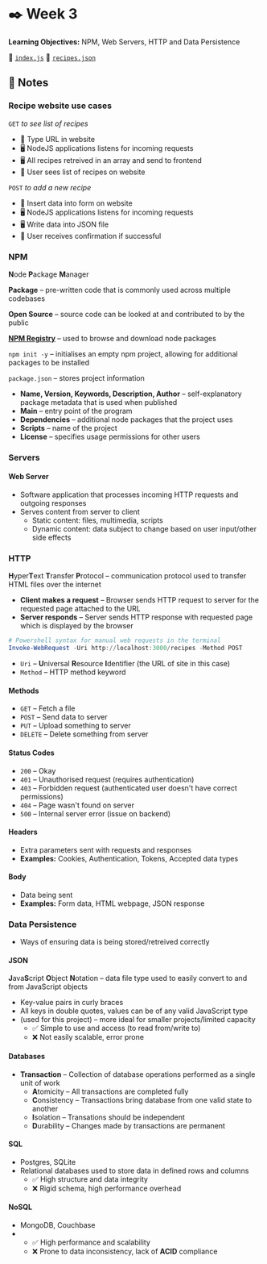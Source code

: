 # ✒️ Week 3
**Learning Objectives:** NPM, Web Servers, HTTP and Data Persistence

📄 [`index.js`](./server/index.js)
📄 [`recipes.json`](./server/recipes.json)

## 📝 Notes

### Recipe website use cases
`GET` *to see list of recipes*
- 👤 Type URL in website
- 🖥️ NodeJS applications listens for incoming requests
- 🖥️ All recipes retreived in an array and send to frontend
- 👤 User sees list of recipes on website

`POST` *to add a new recipe*
- 👤 Insert data into form on website
- 🖥️ NodeJS applications listens for incoming requests
- 🖥️ Write data into JSON file
- 👤 User receives confirmation if successful

### NPM
**N**ode **P**ackage **M**anager

**Package** – pre-written code that is commonly used across multiple codebases

**Open Source** – source code can be looked at and contributed to by the public 

**[NPM Registry](https://www.npmjs.com/)** – used to browse and download node packages

`npm init -y` – initialises an empty npm project, allowing for additional packages to be installed

`package.json` – stores project information
- **Name, Version, Keywords, Description, Author** – self-explanatory package metadata that is used when published
- **Main** – entry point of the program
- **Dependencies** – additional node packages that the project uses
- **Scripts** – name of the project
- **License** – specifies usage permissions for other users

### Servers
#### Web Server

- Software application that processes incoming HTTP requests and outgoing responses
- Serves content from server to client
    - Static content: files, multimedia, scripts
    - Dynamic content: data subject to change based on user input/other side effects

### HTTP

**H**yper**T**ext **T**ransfer **P**rotocol – communication protocol used to transfer HTML files over the internet

- **Client makes a request** – Browser sends HTTP request to server for the requested page attached to the URL
- **Server responds** – Server sends HTTP response with requested page which is displayed by the browser

```powershell
# Powershell syntax for manual web requests in the terminal
Invoke-WebRequest -Uri http://localhost:3000/recipes -Method POST    
```
- `Uri` – **U**niversal **R**esource **I**dentifier (the URL of site in this case)
- `Method` – HTTP method keyword

#### Methods
- `GET` – Fetch a file
- `POST` – Send data to server
- `PUT` – Upload something to server
- `DELETE` – Delete something from server

#### Status Codes
- `200` – Okay
- `401` – Unauthorised request (requires authentication)
- `403` – Forbidden request (authenticated user doesn't have correct permissions)
- `404` – Page wasn't found on server
- `500` – Internal server error (issue on backend)

#### Headers
- Extra parameters sent with requests and responses
- **Examples:** Cookies, Authentication, Tokens, Accepted data types

#### Body
- Data being sent
- **Examples:** Form data, HTML webpage, JSON response

### Data Persistence

- Ways of ensuring data is being stored/retreived correctly
#### JSON
**J**ava**S**cript **O**bject **N**otation – data file type used to easily convert to and from JavaScript objects
- Key-value pairs in curly braces
- All keys in double quotes, values can be of any valid JavaScript type
- (used for this project) – more ideal for smaller projects/limited capacity
    - ✅ Simple to use and access (to read from/write to)
    - ❌ Not easily scalable, error prone

#### Databases
- **Transaction** – Collection of database operations performed as a single unit of work
    - **A**tomicity – All transactions are completed fully
    - **C**onsistency – Transactions bring database from one valid state to another
    - **I**solation – Transations should be independent
    - **D**urability – Changes made by transactions are permanent
#### SQL 
- Postgres, SQLite
- Relational databases used to store data in defined rows and columns
    - ✅ High structure and data integrity
    - ❌ Rigid schema, high performance overhead

#### NoSQL
- MongoDB, Couchbase
- 
    - ✅ High performance and scalability
    - ❌ Prone to data inconsistency, lack of **ACID** compliance